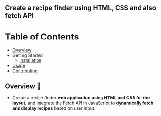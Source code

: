 ## Create a recipe finder using HTML, CSS and also fetch API


# Table of Contents
- [Overview](#Overview)
- Getting Started
    - [Installation](#installation)
- [Usage](#usage)
- [Contributing](#contributing)
 



## Overview 🚀
- Create a recipe finder **web application using HTML and CSS for the layout**, and integrate the Fetch API in JavaScript to **dynamically fetch and display recipes** based on user input.
  
